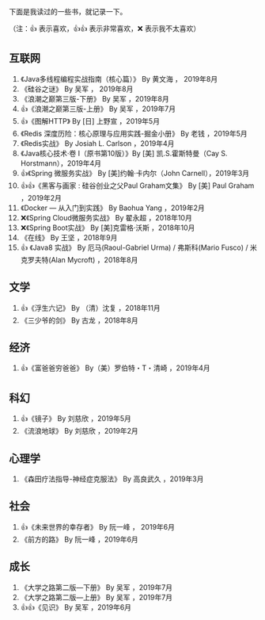 下面是我读过的一些书，就记录一下。

（注：👍 表示喜欢，👍👍 表示非常喜欢，❌ 表示我不太喜欢）

## 互联网

1. 《Java多线程编程实战指南（核心篇）》 By 黄文海 ， 2019年8月
2. 《硅谷之谜》 By 吴军 ， 2019年8月
3. 《浪潮之巅第三版-下册》 By 吴军 ，2019年8月
4. 👍《浪潮之巅第三版-上册》 By 吴军 ，2019年7月
5. 👍《图解HTTP》 By [日] 上野宣 ，2019年5月
6. 《Redis 深度历险：核心原理与应用实践-掘金小册》 By 老钱 ，2019年5月 
7. 《Redis实战》 By Josiah L. Carlson ，2019年4月
8. 《Java核心技术·卷 I（原书第10版）》By [美] 凯.S.霍斯特曼（Cay S. Horstmann），2019年4月
9. 👍《Spring 微服务实战》 By [美]约翰·卡内尔（John Carnell），2019年3月
10. 👍👍《黑客与画家 : 硅谷创业之父Paul Graham文集》 By [美] Paul Graham ，2019年2月
11. 《Docker — 从入门到实践》 By Baohua Yang ，2019年2月
12. ❌《Spring Cloud微服务实战》 By 翟永超 ，2018年10月
13. ❌《Spring Boot实战》 By [美]克雷格·沃斯 ，2018年10月
14. 《在线》 By 王坚 ，2018年9月
15. 👍 《Java8 实战》 By 厄马(Raoul-Gabriel Urma) / 弗斯科(Mario Fusco) / 米克罗夫特(Alan Mycroft) ，2018年8月

## 文学

1. 👍《浮生六记》 By （清）沈复 ，2018年11月
2. 《三少爷的剑》 By 古龙 ，2018年8月


## 经济

1. 👍《富爸爸穷爸爸》 By（美）罗伯特・T・清崎 ，2019年4月

## 科幻

1. 👍《镜子》 By 刘慈欣 ，2019年5月
2. 《流浪地球》 By 刘慈欣 ，2019年2月

## 心理学

1. 《森田疗法指导-神经症克服法》 By 高良武久 ，2019年3月

## 社会

1. 👍《未来世界的幸存者》 By 阮一峰 ， 2019年6月
2. 《前方的路》 By 阮一峰 ，2019年6月

## 成长

1. 《大学之路第二版—下册》 By 吴军 ，2019年7月
2. 《大学之路第二版—上册》 By 吴军 ，2019年7月
3. 👍👍《见识》 By 吴军 ，2019年6月
